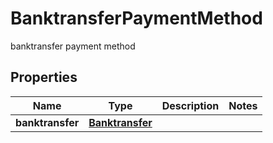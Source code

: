 

# BanktransferPaymentMethod

banktransfer payment method

## Properties

| Name | Type | Description | Notes |
|------------ | ------------- | ------------- | -------------|
|**banktransfer** | [**Banktransfer**](Banktransfer.md) |  |  |



